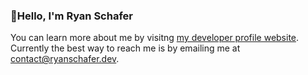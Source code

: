 ### 👋**Hello, I'm Ryan Schafer**
You can learn more about me by visitng [my developer profile website](https://ryanschafer.dev/). Currently the best way to reach me is by emailing me at contact@ryanschafer.dev.


